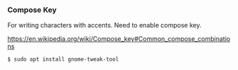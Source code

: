 ### Compose Key

For writing characters with accents. Need to enable compose key.

https://en.wikipedia.org/wiki/Compose_key#Common_compose_combinations

```console
$ sudo apt install gnome-tweak-tool
``` 